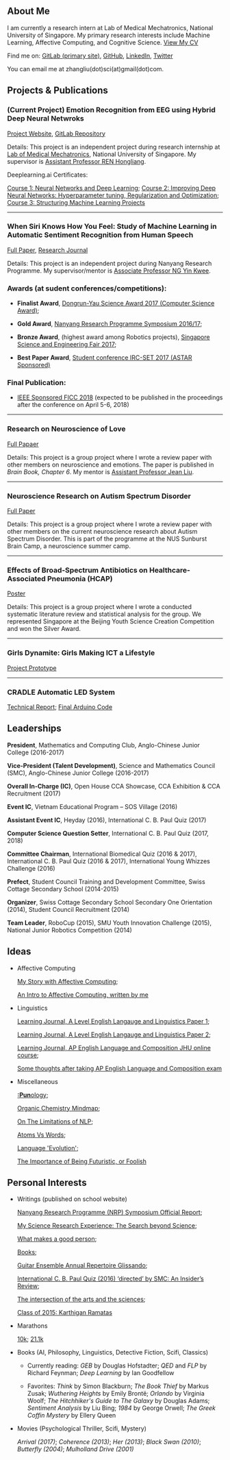 ## About Me

I am currently a research intern at Lab of Medical Mechatronics, National University of Singapore. My primary research interests include Machine Learning, Affective Computing, and Cognitive Science. [View My CV](https://github.com/zhangliu6/pdfs/blob/master/Zhang%20Liu's%20CV_25%20Feb.pdf)

Find me on: [GitLab (primary site)](https://gitlab.com/Liu6), [GitHub](https://github.com/zhangliu6), [LinkedIn](https://www.linkedin.com/in/liu-zhang-384a85132/), [Twitter](https://twitter.com/ireallyloveELL)

You can email me at zhangliu(dot)sci(at)gmail(dot)com.

## Projects & Publications

### **(Current Project) Emotion Recognition from EEG using Hybrid Deep Neural Netwroks**

[Project Website](https://sites.google.com/view/liu-zhang/home), [GitLab Repository](https://gitlab.com/mobarakol.islam/Zhang_Liu.git)

Details: This project is an independent project during research internship at [Lab of Medical Mechatronics](http://bioeng.nus.edu.sg/mm/), National University of Singapore. My supervisor is [Assistant Professor REN Hongliang](http://www.bioeng.nus.edu.sg/people/PI/REN/).

Deeplearning.ai Certificates: 

[Course 1: Neural Networks and Deep Learning](https://github.com/zhangliu6/pdfs/blob/master/Deeplearning%20Course%201%20Certificate.pdf);
[Course 2: Improving Deep Neural Networks: Hyperparameter tuning, Regularization and Optimization](https://github.com/zhangliu6/pdfs/blob/master/Deeplearning%20Course%202%20Certificate.pdf);
[Course 3: Structuring Machine Learning Projects](https://github.com/zhangliu6/pdfs/blob/master/Deeplearning%20Course%203%20Certificate.pdf)

***

### **When Siri Knows How You Feel: Study of Machine Learning in Automatic Sentiment Recognition from Human Speech**

[Full Paper](https://github.com/zhangliu6/pdfs/blob/master/FICC%202018_Camera%20Ready%20Version_FINAL.pdf), [Research Journal](https://github.com/zhangliu6/pdfs/blob/master/Research%20Journal.pdf)

Details: This project is an independent project during Nanyang Research Programme. My supervisor/mentor is [Associate Professor NG Yin Kwee](http://research.ntu.edu.sg/expertise/academicprofile/Pages/StaffProfile.aspx?ST_EMAILID=MYKNG).

### Awards (at sudent conferences/competitions): 

   * **Finalist Award**, [Dongrun-Yau Science Award 2017 (Computer Science Award)](http://www.yau-awards.science/?page_id=3630#pll_switcher); 

   * **Gold Award**, [Nanyang Research Programme Symposium 2016/17](http://www.ntu.edu.sg/TalentOutreach/NRP/Pages/index.aspx); 

   * **Bronze Award**, (highest award among Robotics projects), [Singapore Science and Engineering Fair 2017](http://www.science.edu.sg/events/Pages/SSEFAwardWinners2017.aspx);

   * **Best Paper Award**, [Student conference IRC-SET 2017 (ASTAR Sponsored)](http://ircset.org/main/conference-2017/)

### Final Publication:

   * [IEEE Sponsored FICC 2018](http://saiconference.com/FICC2018/Agenda) (expected to be published in the proceedings after the conference on April 5-6, 2018)

***

### Research on Neuroscience of Love

[Full Papaer](https://github.com/zhangliu6/pdfs/blob/master/Neuroscience%20of%20Love_ACJC_Finalised.pdf)

Details: This project is a group project where I wrote a review paper with other members on neuroscience and emotions. The paper is published in *Brain Book, Chapter 6*. My mentor is [Assistant Professor Jean Liu](https://www.yale-nus.edu.sg/about/faculty/jean-liu/).

***

### Neuroscience Research on Autism Spectrum Disorder

[Full Paper](https://github.com/zhangliu6/pdfs/blob/master/Autism%20Spectrum%20Disorder_ACJC_STEP-NUS%20Sunburnst%20Camp%202017.pdf)

Details: This project is a group project where I wrote a review paper with other members on the current neuroscience research about Autism Spectrum Disorder. This is part of the programme at the NUS Sunburst Brain Camp, a neuroscience summer camp. 

***

### Effects of Broad-Spectrum Antibiotics on Healthcare-Associated Pneumonia (HCAP)

[Poster](https://github.com/zhangliu6/pdfs/blob/master/Pneumonia%20poster%20FINAL.pdf)

Details: This project is a group project where I wrote a conducted systematic literature review and statistical analysis for the group. We represented Singapore at the Beijing Youth Science Creation Competition and won the Silver Award.

***

### Girls Dynamite: Girls Making ICT a Lifestyle

[Project Prototype](https://github.com/zhangliu6/pdfs/blob/master/WR_Final.pdf)

***

### CRADLE Automatic LED System

[Technical Report](https://github.com/zhangliu6/pdfs/blob/master/Technical%20Report.pdf); [Final Arduino Code](https://github.com/zhangliu6/pdfs/blob/master/Final%20Arduino%20Code.pdf)

## Leaderships

**President**, Mathematics and Computing Club, Anglo-Chinese Junior College (2016-2017)

**Vice-President (Talent Development)**, Science and Mathematics Council (SMC), Anglo-Chinese Junior
College (2016-2017)

**Overall In-Charge (IC)**, Open House CCA Showcase, CCA Exhibition & CCA Recruitment (2017)

**Event IC**, Vietnam Educational Program – SOS Village (2016)

**Assistant Event IC**, Heyday (2016), International C. B. Paul Quiz (2017)

**Computer Science Question Setter**, International C. B. Paul Quiz (2017, 2018)

**Committee Chairman**, International Biomedical Quiz (2016 & 2017), International C. B. Paul Quiz
(2016 & 2017), International Young Whizzes Challenge (2016)

**Prefect**, Student Council Training and Development Committee, Swiss Cottage Secondary School
(2014-2015)

**Organizer**, Swiss Cottage Secondary School Secondary One Orientation (2014), Student Council Recruitment (2014)

**Team Leader**, RoboCup (2015), SMU Youth Innovation Challenge (2015), National Junior Robotics
Competition (2014)

## Ideas

* Affective Computing 

   [My Story with Affective Computing](https://github.com/zhangliu6/pdfs/blob/master/My%20Aspiration_Affective%20Computing.pdf); 

   [An Intro to Affective Computing, written by me](https://github.com/zhangliu6/pdfs/blob/master/Introduction%20to%20Affective%20Computing.pdf)

* Linguistics

   [Learning Journal, A Level English Langauge and Linguistics Paper 1](https://github.com/zhangliu6/pdfs/blob/master/ELL%20P1.pdf);

   [Learning Journal, A Level English Langauge and Linguistics Paper 2](https://github.com/zhangliu6/pdfs/blob/master/ELL%20P2%20Updated.pdf);

   [Learning Journal, AP English Language and Composition JHU online course](https://github.com/zhangliu6/pdfs/blob/master/AP%20ELC.pdf%202.zip);

   [Some thoughts after taking AP English Language and Composition exam](https://github.com/zhangliu6/pdfs/blob/master/Final%20Process%20Letter.pdf)

* Miscellaneous

   [**:Pun**ology](https://github.com/zhangliu6/pdfs/blob/master/Punology.pdf);

   [Organic Chemistry Mindmap](https://github.com/zhangliu6/pdfs/blob/master/IMG_9163.jpg);

   [On The Limitations of NLP](https://github.com/zhangliu6/pdfs/blob/master/On_Limitations_of_NLP.md);

   [Atoms Vs Words](https://github.com/zhangliu6/pdfs/blob/master/Atoms_vs_Words.md);

   [Language 'Evolution'](https://github.com/zhangliu6/pdfs/blob/master/Language_'Evolution'.md);

   [The Importance of Being Futuristic, or Foolish](https://github.com/zhangliu6/pdfs/blob/master/The_Importance_of_Being_Futuristic_or_Foolish.md)

## Personal Interests

* Writings (published on school website)
  
   [Nanyang Research Programme (NRP) Symposium Official Report](http://acjc.moe.edu.sg/showcase/2017/nanyang-research-project-symposium);
   
   [My Science Research Experience: The Search beyond Science](https://acjcmaniac.learnaholic.com/?p=19328);  
   
   [What makes a good person](https://acjcmaniac.learnaholic.com/?p=18937);
   
   [Books](https://acjcmaniac.learnaholic.com/?p=18945);
   
   [Guitar Ensemble Annual Repertoire Glissando](https://acjcmaniac.learnaholic.com/?p=17542);
   
   [International C. B. Paul Quiz (2016) ‘directed’ by SMC: An Insider’s Review](https://acjcmaniac.learnaholic.com/?p=17560);
   
   [The intersection of the arts and the sciences](https://acjcmaniac.learnaholic.com/?p=17279);
   
   [Class of 2015: Karthigan Ramatas](https://acjcmaniac.learnaholic.com/?p=17182)
   
* Marathons

   [10k](https://github.com/zhangliu6/pdfs/blob/master/21414.pdf); [21.1k](https://github.com/zhangliu6/pdfs/blob/master/SCSM%202017%20Cert.pdf)

* Books (AI, Philosophy, Linguistics, Detective Fiction, Scifi, Classics)

  * Currently reading: 
    *GEB* by Douglas Hofstadter; 
    *QED* and *FLP* by Richard Feynman; 
    *Deep Learning* by Ian Goodfellow
  
  * Favorites: 
    *Think* by Simon Blackburn; 
    *The Book Thief* by Markus Zusak; 
    *Wuthering Heights* by Emily Brontë; 
    *Orlando* by Virginia Woolf; 
    *The Hitchhiker's Guide to The Galaxy* by Douglas Adams; 
    *Sentiment Analysis* by Liu Bing; 
    *1984* by George Orwell; 
    *The Greek Coffin Mystery* by Ellery Queen
  
* Movies (Psychological Thriller, Scifi, Mystery)

   *Arrival (2017)*; *Coherence (2013)*; *Her (2013)*; *Black Swan (2010)*; *Butterfly (2004)*; *Mulholland Drive (2001)*
